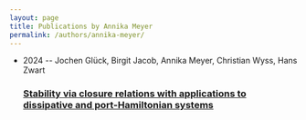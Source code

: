 ```yaml
---
layout: page
title: Publications by Annika Meyer
permalink: /authors/annika-meyer/
---
```


<ul class="post-list">
<li><span class='post-meta'>2024 -- Jochen Glück, Birgit Jacob, Annika Meyer, Christian Wyss, Hans Zwart</span><h3><a class='post-link' href='../../stability-via-closure-relations-with-applications-to-dissipative-and-port-hamiltonian-systems'>Stability via closure relations with applications to dissipative and port-Hamiltonian systems</a></h3></li>

</ul>
